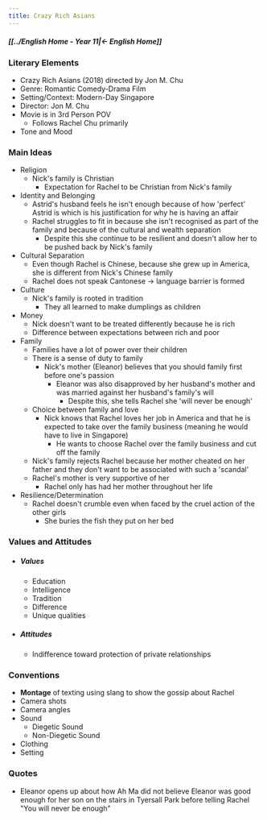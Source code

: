 ```yaml
---
title: Crazy Rich Asians
---
```


##### [[../English Home - Year 11|← English Home]]

### Literary Elements
- Crazy Rich Asians (2018) directed by Jon M. Chu
- Genre: Romantic Comedy-Drama Film
- Setting/Context: Modern-Day Singapore
- Director: Jon M. Chu
- Movie is in 3rd Person POV
	- Follows Rachel Chu primarily
- Tone and Mood

### Main Ideas
- Religion
	- Nick's family is Christian
		- Expectation for Rachel to be Christian from Nick's family
- Identity and Belonging
	- Astrid's husband feels he isn't enough because of how 'perfect' Astrid is which is his justification for why he is having an affair
	- Rachel struggles to fit in because she isn't recognised as part of the family and because of the cultural and wealth separation
		- Despite this she continue to be resilient and doesn't allow her to be pushed back by Nick's family
- Cultural Separation
	- Even though Rachel is Chinese, because she grew up in America, she is different from Nick's Chinese family
	- Rachel does not speak Cantonese → language barrier is formed
- Culture
	- Nick's family is rooted in tradition
		- They all learned to make dumplings as children
- Money
	- Nick doesn't want to be treated differently because he is rich
	- Difference between expectations between rich and poor
- Family
	- Families have a lot of power over their children
	- There is a sense of duty to family
		- Nick's mother (Eleanor) believes that you should family first before one's passion
			- Eleanor was also disapproved by her husband's mother and was married against her husband's family's will
				- Despite this, she tells Rachel she 'will never be enough'
	- Choice between family and love
		- Nick knows that Rachel loves her job in America and that he is expected to take over the family business (meaning he would have to live in Singapore)
			- He wants to choose Rachel over the family business and cut off the family
	- Nick's family rejects Rachel because her mother cheated on her father and they don't want to be associated with such a 'scandal'
	- Rachel's mother is very supportive of her
		- Rachel only has had her mother throughout her life
- Resilience/Determination
	- Rachel doesn't crumble even when faced by the cruel action of the other girls
		- She buries the fish they put on her bed

### Values and Attitudes
- ##### Values
	- Education
	- Intelligence
	- Tradition
	- Difference
	- Unique qualities
- ##### Attitudes
	- Indifference toward protection of private relationships

### Conventions
- **Montage** of texting using slang to show the gossip about Rachel
- Camera shots
- Camera angles
- Sound
	- Diegetic Sound
	- Non-Diegetic Sound
- Clothing
- Setting

### Quotes
- Eleanor opens up about how Ah Ma did not believe Eleanor was good enough for her son on the stairs in Tyersall Park before telling Rachel "You will never be enough"